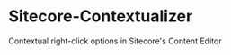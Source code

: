 Sitecore-Contextualizer
=======================

Contextual right-click options in Sitecore's Content Editor